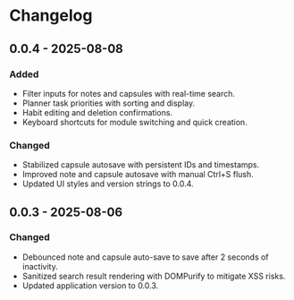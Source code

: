 # Changelog

## 0.0.4 - 2025-08-08
### Added
- Filter inputs for notes and capsules with real-time search.
- Planner task priorities with sorting and display.
- Habit editing and deletion confirmations.
- Keyboard shortcuts for module switching and quick creation.
### Changed
- Stabilized capsule autosave with persistent IDs and timestamps.
- Improved note and capsule autosave with manual Ctrl+S flush.
- Updated UI styles and version strings to 0.0.4.

## 0.0.3 - 2025-08-06
### Changed
- Debounced note and capsule auto-save to save after 2 seconds of inactivity.
- Sanitized search result rendering with DOMPurify to mitigate XSS risks.
- Updated application version to 0.0.3.
